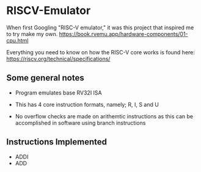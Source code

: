 # RISCV-Emulator

When first Googling "RISC-V emulator," it was this project that inspired me to try make my own.
https://book.rvemu.app/hardware-components/01-cpu.html

Everything you need to know on how the RISC-V core works is found here:
https://riscv.org/technical/specifications/

## Some general notes

* Program emulates base RV32I ISA
* This has 4 core instruction formats, namely; R, I, S and U

* No overflow checks are made on arithemtic instructions as this can be accomplished in software using branch instructions

## Instructions Implemented

* ADDI
* ADD
